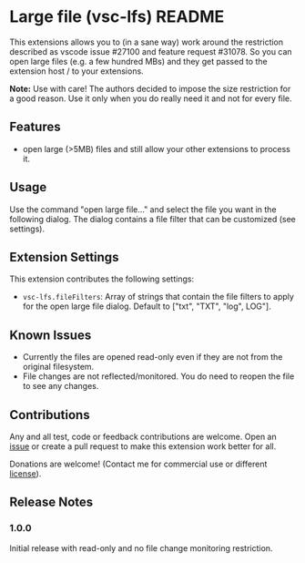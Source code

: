 # Large file (vsc-lfs) README

This extensions allows you to (in a sane way) work around the restriction described as vscode issue #27100 and feature request #31078.
So you can open large files (e.g. a few hundred MBs) and they get passed to the extension host / to your extensions.

**Note:** Use with care! The authors decided to impose the size restriction for a good reason. Use it only when you do really need it and not for every file. 

## Features

- open large (>5MB) files and still allow your other extensions to process it.

## Usage

Use the command "open large file..." and select the file you want in the following dialog. The dialog contains a file filter that can be customized (see settings).

## Extension Settings

This extension contributes the following settings:

* `vsc-lfs.fileFilters`: Array of strings that contain the file filters to apply for the open large file dialog. Default to ["txt", "TXT", "log", LOG"].

## Known Issues

* Currently the files are opened read-only even if they are not from the original filesystem.
* File changes are not reflected/monitored. You do need to reopen the file to see any changes.

## Contributions

Any and all test, code or feedback contributions are welcome.
Open an [issue](https://github.com/mbehr1/vsc-lfs/issues) or create a pull request to make this extension work better for all.

Donations are welcome! (Contact me for commercial use or different [license](https://creativecommons.org/licenses/by-nc-sa/4.0/legalcode)).

## Release Notes

### 1.0.0

Initial release with read-only and no file change monitoring restriction.
